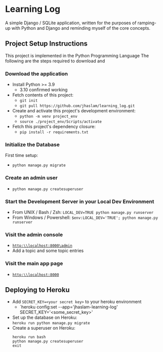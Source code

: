 # Learning Log
A simple Django / SQLite application, written for the purposes of ramping-up
with Python and Django and reminding myself of the core concepts.

## Project Setup Instructions
This project is implemented in the Python Programming Language
The following are the steps required to download and  

### Download the application
- Install Python >= 3.9
  - 3.10 confirmed working
- Fetch contents of this project:
  - `git init`
  - `git pull https://github.com/jhaslam/learning_log.git`
- Create and activate this project's development environment:
  - `python -m venv project_env`
  - `source ./project_env/Scripts/activate`
- Fetch this project's dependency closure:
  - `pip install -r requirements.txt`

### Initialize the Database
First time setup:
- `python manage.py migrate`

### Create an admin user
- `python manage.py createsuperuser`

### Start the Development Server in your Local Dev Environment
- From UNIX / Bash / Zsh: `LOCAL_DEV=TRUE python manage.py runserver`
- From Windows / Powershell: `$env:LOCAL_DEV='TRUE'; python manage.py runserver`

### Visit the admin console
- [`http:\\localhost:8000\admin`](http:\\localhost:8000\admin)
- Add a topic and some topic entries

### Visit the main app page
- [`http:\\localhost:8000`](http:\\localhost:8000)

## Deploying to Heroku
- Add `SECRET_KEY=<your secret key>` to your heroku environment
  - `heroku config:set --app='jhaslam-learning-log' SECRET_KEY='<some_secret_key>'
- Set up the database on Heroku:  
  `heroku run python manage.py migrate`
- Create a superuser on Heroku:
  ```
  heroku run bash
  python manage.py createsuperuser
  exit
  ```
